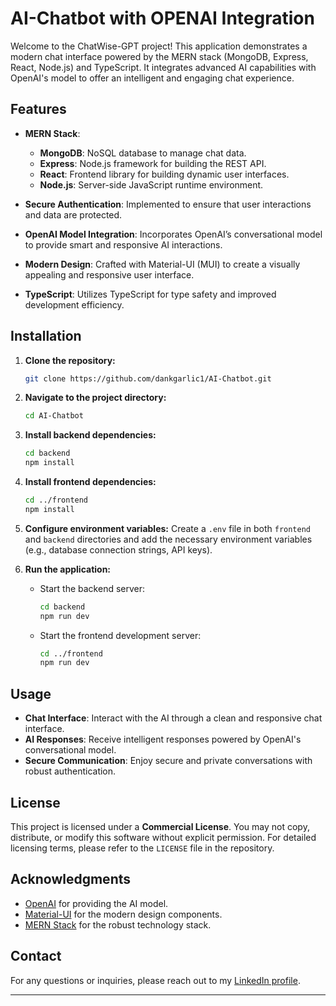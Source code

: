 # AI-Chatbot with OPENAI Integration

Welcome to the ChatWise-GPT project! This application demonstrates a modern chat interface powered by the MERN stack (MongoDB, Express, React, Node.js) and TypeScript. It integrates advanced AI capabilities with OpenAI's model to offer an intelligent and engaging chat experience.

## Features

- **MERN Stack**:

  - **MongoDB**: NoSQL database to manage chat data.
  - **Express**: Node.js framework for building the REST API.
  - **React**: Frontend library for building dynamic user interfaces.
  - **Node.js**: Server-side JavaScript runtime environment.

- **Secure Authentication**: Implemented to ensure that user interactions and data are protected.

- **OpenAI Model Integration**: Incorporates OpenAI’s conversational model to provide smart and responsive AI interactions.

- **Modern Design**: Crafted with Material-UI (MUI) to create a visually appealing and responsive user interface.

- **TypeScript**: Utilizes TypeScript for type safety and improved development efficiency.

## Installation

1. **Clone the repository:**

   ```bash
   git clone https://github.com/dankgarlic1/AI-Chatbot.git
   ```

2. **Navigate to the project directory:**

   ```bash
   cd AI-Chatbot
   ```

3. **Install backend dependencies:**

   ```bash
   cd backend
   npm install
   ```

4. **Install frontend dependencies:**

   ```bash
   cd ../frontend
   npm install
   ```

5. **Configure environment variables:**
   Create a `.env` file in both `frontend` and `backend` directories and add the necessary environment variables (e.g., database connection strings, API keys).

6. **Run the application:**
   - Start the backend server:
     ```bash
     cd backend
     npm run dev
     ```
   - Start the frontend development server:
     ```bash
     cd ../frontend
     npm run dev
     ```

## Usage

- **Chat Interface**: Interact with the AI through a clean and responsive chat interface.
- **AI Responses**: Receive intelligent responses powered by OpenAI's conversational model.
- **Secure Communication**: Enjoy secure and private conversations with robust authentication.


## License

This project is licensed under a **Commercial License**. You may not copy, distribute, or modify this software without explicit permission. For detailed licensing terms, please refer to the `LICENSE` file in the repository.

## Acknowledgments

- [OpenAI](https://openai.com) for providing the AI model.
- [Material-UI](https://mui.com) for the modern design components.
- [MERN Stack](https://www.mongodb.com/mern-stack) for the robust technology stack.

## Contact

For any questions or inquiries, please reach out to my [LinkedIn profile](https://www.linkedin.com/in/harshit-raizada-32b909231/).

---
